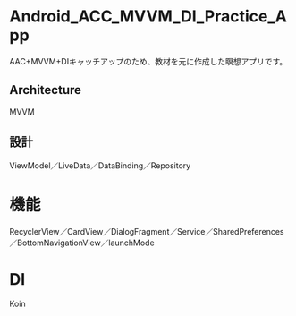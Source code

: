 # Android_ACC_MVVM_DI_Practice_App
AAC+MVVM+DIキャッチアップのため、教材を元に作成した瞑想アプリです。

## Architecture
MVVM

## 設計
ViewModel／LiveData／DataBinding／Repository

# 機能
RecyclerView／CardView／DialogFragment／Service／SharedPreferences／BottomNavigationView／launchMode

# DI
Koin

